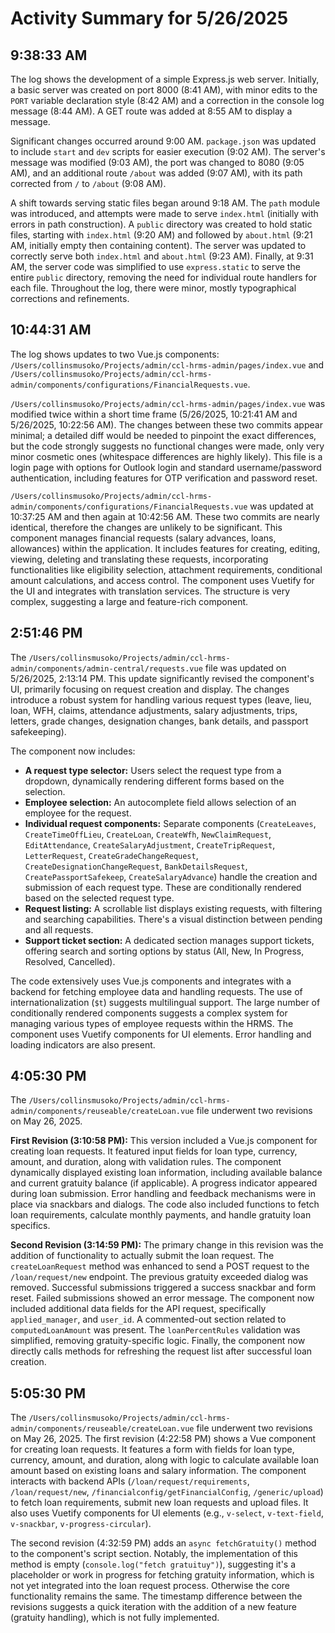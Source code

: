 # Activity Summary for 5/26/2025

## 9:38:33 AM
The log shows the development of a simple Express.js web server.  Initially, a basic server was created on port 8000 (8:41 AM), with minor edits to the `PORT` variable declaration style (8:42 AM) and a correction in the console log message (8:44 AM).  A GET route was added at 8:55 AM to display a message.

Significant changes occurred around 9:00 AM.  `package.json` was updated to include `start` and `dev` scripts for easier execution (9:02 AM). The server's message was modified (9:03 AM), the port was changed to 8080 (9:05 AM), and an additional route `/about` was added (9:07 AM), with its path corrected from `/` to `/about` (9:08 AM).

A shift towards serving static files began around 9:18 AM.  The `path` module was introduced, and attempts were made to serve `index.html` (initially with errors in path construction).  A `public` directory was created to hold static files, starting with `index.html` (9:20 AM) and followed by `about.html` (9:21 AM, initially empty then containing content). The server was updated to correctly serve both `index.html` and `about.html`  (9:23 AM). Finally, at 9:31 AM, the server code was simplified to use `express.static` to serve the entire `public` directory, removing the need for individual route handlers for each file.  Throughout the log, there were minor, mostly typographical corrections and refinements.


## 10:44:31 AM
The log shows updates to two Vue.js components: `/Users/collinsmusoko/Projects/admin/ccl-hrms-admin/pages/index.vue` and `/Users/collinsmusoko/Projects/admin/ccl-hrms-admin/components/configurations/FinancialRequests.vue`.

`/Users/collinsmusoko/Projects/admin/ccl-hrms-admin/pages/index.vue` was modified twice within a short time frame (5/26/2025, 10:21:41 AM and 5/26/2025, 10:22:56 AM).  The changes between these two commits appear minimal; a detailed diff would be needed to pinpoint the exact differences, but the code strongly suggests no functional changes were made, only very minor cosmetic ones (whitespace differences are highly likely). This file is a login page with options for Outlook login and standard username/password authentication, including features for OTP verification and password reset.

`/Users/collinsmusoko/Projects/admin/ccl-hrms-admin/components/configurations/FinancialRequests.vue` was updated at 10:37:25 AM and then again at 10:42:56 AM.  These two commits are nearly identical, therefore the changes are unlikely to be significant. This component manages financial requests (salary advances, loans, allowances) within the application.  It includes features for creating, editing, viewing, deleting and translating these requests, incorporating functionalities like eligibility selection, attachment requirements, conditional amount calculations, and access control.  The component uses Vuetify for the UI and integrates with translation services. The structure is very complex, suggesting a large and feature-rich component.


## 2:51:46 PM
The `/Users/collinsmusoko/Projects/admin/ccl-hrms-admin/components/admin-central/requests.vue` file was updated on 5/26/2025, 2:13:14 PM.  This update significantly revised the component's UI, primarily focusing on request creation and display.  The changes introduce a robust system for handling various request types (leave, lieu, loan, WFH, claims, attendance adjustments, salary adjustments, trips, letters, grade changes, designation changes, bank details, and passport safekeeping).

The component now includes:

* **A request type selector:**  Users select the request type from a dropdown, dynamically rendering different forms based on the selection.
* **Employee selection:** An autocomplete field allows selection of an employee for the request.
* **Individual request components:**  Separate components (`CreateLeaves`, `CreateTimeOffLieu`, `CreateLoan`, `CreateWfh`, `NewClaimRequest`, `EditAttendance`, `CreateSalaryAdjustment`, `CreateTripRequest`, `LetterRequest`, `CreateGradeChangeRequest`, `CreateDesignationChangeRequest`, `BankDetailsRequest`, `CreatePassportSafekeep`, `CreateSalaryAdvance`) handle the creation and submission of each request type.  These are conditionally rendered based on the selected request type.
* **Request listing:** A scrollable list displays existing requests, with filtering and searching capabilities.  There's a visual distinction between pending and all requests.
* **Support ticket section:**  A dedicated section manages support tickets, offering search and sorting options by status (All, New, In Progress, Resolved, Cancelled).

The code extensively uses Vue.js components and integrates with a backend for fetching employee data and handling requests. The use of internationalization (`$t`) suggests multilingual support.  The large number of conditionally rendered components suggests a complex system for managing various types of employee requests within the HRMS.  The component uses Vuetify components for UI elements.  Error handling and loading indicators are also present.


## 4:05:30 PM
The `/Users/collinsmusoko/Projects/admin/ccl-hrms-admin/components/reuseable/createLoan.vue` file underwent two revisions on May 26, 2025.

**First Revision (3:10:58 PM):** This version included a Vue.js component for creating loan requests.  It featured input fields for loan type, currency, amount, and duration, along with validation rules.  The component dynamically displayed existing loan information, including available balance and current gratuity balance (if applicable).  A progress indicator appeared during loan submission.  Error handling and feedback mechanisms were in place via snackbars and dialogs.  The code also included functions to fetch loan requirements, calculate monthly payments, and handle gratuity loan specifics.


**Second Revision (3:14:59 PM):**  The primary change in this revision was the addition of functionality to actually submit the loan request.  The `createLoanRequest` method was enhanced to send a POST request to the `/loan/request/new` endpoint. The previous gratuity exceeded dialog was removed.  Successful submissions triggered a success snackbar and form reset. Failed submissions showed an error message.  The component now included additional data fields for the API request, specifically `applied_manager`, and `user_id`.  A commented-out section related to `computedLoanAmount` was present.  The `loanPercentRules` validation was simplified, removing gratuity-specific logic.  Finally, the component now directly calls methods for refreshing the request list after successful loan creation.


## 5:05:30 PM
The `/Users/collinsmusoko/Projects/admin/ccl-hrms-admin/components/reuseable/createLoan.vue` file underwent two revisions on May 26, 2025.  The first revision (4:22:58 PM) shows a Vue component for creating loan requests. It features a form with fields for loan type, currency, amount, and duration, along with logic to calculate available loan amount based on existing loans and salary information.  The component interacts with backend APIs (`/loan/request/requirements`, `/loan/request/new`, `/financialconfig/getFinancialConfig`, `/generic/upload`) to fetch loan requirements, submit new loan requests and upload files. It also uses Vuetify components for UI elements (e.g., `v-select`, `v-text-field`, `v-snackbar`, `v-progress-circular`).


The second revision (4:32:59 PM) adds an `async fetchGratuity()` method to the component's script section.  Notably, the implementation of this method is empty (`console.log("fetch gratuituy")`), suggesting it's a placeholder or work in progress for fetching gratuity information, which is not yet integrated into the loan request process.  Otherwise the core functionality remains the same.  The timestamp difference between the revisions suggests a quick iteration with the addition of a new feature (gratuity handling), which is not fully implemented.
